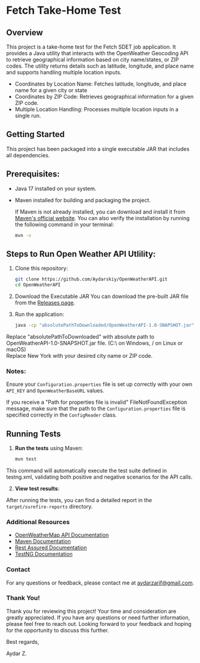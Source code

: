 # Fetch Take-Home Test

## Overview

This project is a take-home test for the Fetch SDET job application. It provides a Java utility that interacts with the OpenWeather Geocoding API to retrieve geographical information based on city name/states, or ZIP codes. The utility returns details such as latitude, longitude, and place name and supports handling multiple location inputs.


- Coordinates by Location Name: Fetches latitude, longitude, and place name for a given city or state
- Coordinates by ZIP Code: Retrieves geographical information for a given ZIP code.
- Multiple Location Handling: Processes multiple location inputs in a single run.

## Getting Started

This project has been packaged into a single executable JAR that includes all dependencies.

## Prerequisites:
- Java 17 installed on your system.
- Maven installed for building and packaging the project.
 
  If Maven is not already installed, you can download and install it from [Maven's official website](https://maven.apache.org/install.html). You can also verify the installation by running the following command in your terminal:
  ```bash
  mvn -v

## Steps to Run Open Weather API Utlility:

1. Clone this repository:
   ```bash
   git clone https://github.com/Aydarskiy/OpenWeatherAPI.git
   cd OpenWeatherAPI
   
2. Download the Executable JAR
   You can download the pre-built JAR file from the [Releases page](https://github.com/Aydarskiy/OpenWeatherAPI/releases).
   
3. Run the application:
   ```bash
   java -cp "absolutePathToDownloaded/OpenWeatherAPI-1.0-SNAPSHOT.jar" org.weather.GeoLocationUtil New York
  Replace "absolutePathToDownloaded" with absolute path to OpenWeatherAPI-1.0-SNAPSHOT.jar file. (C:\ on Windows, / on Linux or macOS)   
  Replace New York with your desired city name or ZIP code.

### Notes:

Ensure your `Configuration.properties` file is set up correctly with your own `API_KEY` and `OpenWeatherBaseURL` values.

If you receive a "Path for properties file is invalid" FileNotFoundException message, make sure that the path to the `Configuration.properties` file is specified correctly in the `ConfigReader` class.



## Running Tests
1. **Run the tests** using Maven:
   ```bash
   mvn test
This command will automatically execute the test suite defined in testng.xml, validating both positive and negative scenarios for the API calls.

2. **View test results**:
   
After running the tests, you can find a detailed report in the `target/surefire-reports` directory.

### Additional Resources

- [OpenWeatherMap API Documentation](https://openweathermap.org/api/geocoding-api)
- [Maven Documentation](https://maven.apache.org/)
- [Rest Assured Documentation](https://rest-assured.io/)
- [TestNG Documentation](https://testng.org/doc/)

### Contact

For any questions or feedback, please contact me at [aydarzarif@gmail.com](mailto:aydarzarif@gmail.com).

### Thank You!

Thank you for reviewing this project! Your time and consideration are greatly appreciated. If you have any questions or need further information, please feel free to reach out. Looking forward to your feedback and hoping for the opportunity to discuss this further. 

Best regards,

Aydar Z.



